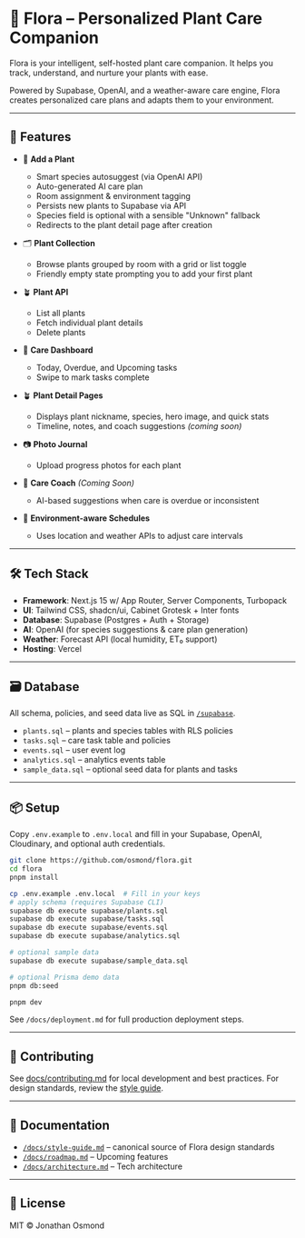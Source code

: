 # 🌿 Flora – Personalized Plant Care Companion

Flora is your intelligent, self-hosted plant care companion.
It helps you track, understand, and nurture your plants with ease.

Powered by Supabase, OpenAI, and a weather-aware care engine,
Flora creates personalized care plans and adapts them to your environment.

---

## 🚀 Features

- 🌱 **Add a Plant**
  - Smart species autosuggest (via OpenAI API)
  - Auto-generated AI care plan
  - Room assignment & environment tagging
  - Persists new plants to Supabase via API
  - Species field is optional with a sensible "Unknown" fallback
  - Redirects to the plant detail page after creation

- 🗂️ **Plant Collection**
  - Browse plants grouped by room with a grid or list toggle
  - Friendly empty state prompting you to add your first plant

- 🪴 **Plant API**
  - List all plants
  - Fetch individual plant details
  - Delete plants

- 📅 **Care Dashboard**
  - Today, Overdue, and Upcoming tasks
  - Swipe to mark tasks complete

- 🪴 **Plant Detail Pages**
   - Displays plant nickname, species, hero image, and quick stats
   - Timeline, notes, and coach suggestions *(coming soon)*

- 📷 **Photo Journal**
  - Upload progress photos for each plant

- 🧠 **Care Coach** *(Coming Soon)*
  - AI-based suggestions when care is overdue or inconsistent

- 📍 **Environment-aware Schedules**
  - Uses location and weather APIs to adjust care intervals

---

## 🛠️ Tech Stack

- **Framework**: Next.js 15 w/ App Router, Server Components, Turbopack
- **UI**: Tailwind CSS, shadcn/ui, Cabinet Grotesk + Inter fonts
- **Database**: Supabase (Postgres + Auth + Storage)
- **AI**: OpenAI (for species suggestions & care plan generation)
- **Weather**: Forecast API (local humidity, ET₀ support)
- **Hosting**: Vercel

---

## 🗃️ Database

All schema, policies, and seed data live as SQL in [`/supabase`](./supabase).

- `plants.sql` – plants and species tables with RLS policies
- `tasks.sql` – care task table and policies
- `events.sql` – user event log
- `analytics.sql` – analytics events table
- `sample_data.sql` – optional seed data for plants and tasks

---

## 📦 Setup
Copy `.env.example` to `.env.local` and fill in your Supabase, OpenAI, Cloudinary, and optional auth credentials.


```bash
git clone https://github.com/osmond/flora.git
cd flora
pnpm install

cp .env.example .env.local  # Fill in your keys
# apply schema (requires Supabase CLI)
supabase db execute supabase/plants.sql
supabase db execute supabase/tasks.sql
supabase db execute supabase/events.sql
supabase db execute supabase/analytics.sql

# optional sample data
supabase db execute supabase/sample_data.sql

# optional Prisma demo data
pnpm db:seed

pnpm dev
```

See `/docs/deployment.md` for full production deployment steps.

---

## 🤝 Contributing

See [docs/contributing.md](./docs/contributing.md) for local development and best practices. For design standards, review the [style guide](./docs/style-guide.md).

---

## 📘 Documentation

- [`/docs/style-guide.md`](./docs/style-guide.md) – canonical source of Flora design standards
- [`/docs/roadmap.md`](./docs/roadmap.md) – Upcoming features
- [`/docs/architecture.md`](./docs/architecture.md) – Tech architecture

---

## 📄 License

MIT © Jonathan Osmond
